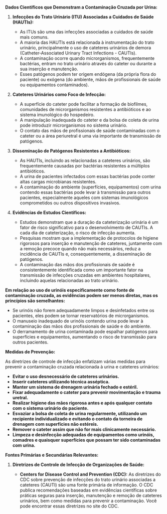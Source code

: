 **Dados Científicos que Demonstram a Contaminação Cruzada por Urina:**

1. **Infecções do Trato Urinário (ITU) Associadas a Cuidados de Saúde (HAUTIs):**
    
    - As ITUs são uma das infecções associadas a cuidados de saúde mais comuns.
    - A maioria das HAUTIs está relacionada à instrumentação do trato urinário, principalmente o uso de cateteres urinários de demora (Catheter-Associated Urinary Tract Infections - CAUTIs).
    - A contaminação ocorre quando microrganismos, frequentemente bactérias, entram no trato urinário através do cateter ou durante a sua inserção e manutenção.
    - Esses patógenos podem ter origem endógena (da própria flora do paciente) ou exógena (do ambiente, mãos de profissionais de saúde ou equipamentos contaminados).
2. **Cateteres Urinários como Foco de Infecção:**
    
    - A superfície do cateter pode facilitar a formação de biofilmes, comunidades de microrganismos resistentes a antibióticos e ao sistema imunológico do hospedeiro.
    - A manipulação inadequada do cateter e da bolsa de coleta de urina pode introduzir microrganismos no sistema urinário.
    - O contato das mãos de profissionais de saúde contaminadas com o cateter ou a área periuretral é uma via importante de transmissão de patógenos.
3. **Disseminação de Patógenos Resistentes a Antibióticos:**
    
    - As HAUTIs, incluindo as relacionadas a cateteres urinários, são frequentemente causadas por bactérias resistentes a múltiplos antibióticos.
    - A urina de pacientes infectados com essas bactérias pode conter altas cargas microbianas resistentes.
    - A contaminação do ambiente (superfícies, equipamentos) com urina contendo essas bactérias pode levar à transmissão para outros pacientes, especialmente aqueles com sistemas imunológicos comprometidos ou outros dispositivos invasivos.
4. **Evidências de Estudos Científicos:**
    
    - Estudos demonstram que a duração da cateterização urinária é um fator de risco significativo para o desenvolvimento de CAUTIs. A cada dia de cateterização, o risco de infecção aumenta.
    - Pesquisas mostram que a implementação de protocolos de higiene rigorosos para inserção e manutenção de cateteres, juntamente com a remoção precoce quando não mais necessários, reduz a incidência de CAUTIs e, consequentemente, a disseminação de patógenos.
    - A contaminação das mãos dos profissionais de saúde é consistentemente identificada como um importante fator na transmissão de infecções cruzadas em ambientes hospitalares, incluindo aquelas relacionadas ao trato urinário.

**Em relação ao uso de urinóis especificamente como fonte de contaminação cruzada, as evidências podem ser menos diretas, mas os princípios são semelhantes:**

- Se urinóis não forem adequadamente limpos e desinfetados entre os pacientes, eles podem se tornar reservatórios de microrganismos.
- O manuseio inadequado de urinóis contendo urina pode levar à contaminação das mãos dos profissionais de saúde e do ambiente.
- O derramamento de urina contaminada pode espalhar patógenos para superfícies e equipamentos, aumentando o risco de transmissão para outros pacientes.

**Medidas de Prevenção:**

As diretrizes de controle de infecção enfatizam várias medidas para prevenir a contaminação cruzada relacionada à urina e cateteres urinários:

- **Evitar o uso desnecessário de cateteres urinários.**
- **Inserir cateteres utilizando técnica asséptica.**
- **Manter um sistema de drenagem urinária fechado e estéril.**
- **Fixar adequadamente o cateter para prevenir movimentação e trauma uretral.**
- **Realizar higiene das mãos rigorosa antes e após qualquer contato com o sistema urinário do paciente.**
- **Esvaziar a bolsa de coleta de urina regularmente, utilizando um recipiente individualizado e evitando o contato da torneira de drenagem com superfícies não estéreis.**
- **Remover o cateter assim que não for mais clinicamente necessário.**
- **Limpeza e desinfecção adequadas de equipamentos como urinóis, comadres e quaisquer superfícies que possam ter sido contaminadas com urina.**





**Fontes Primárias e Secundárias Relevantes:**

1. **Diretrizes de Controle de Infecção de Organizações de Saúde:**
    
    - **Centers for Disease Control and Prevention (CDC):** As diretrizes do CDC sobre prevenção de infecções do trato urinário associadas a cateteres (CAUTI) são uma fonte primária de informação. O CDC publica recomendações baseadas em evidências científicas sobre práticas seguras para inserção, manutenção e remoção de cateteres urinários, bem como medidas para prevenir a contaminação. Você pode encontrar essas diretrizes no site do CDC.